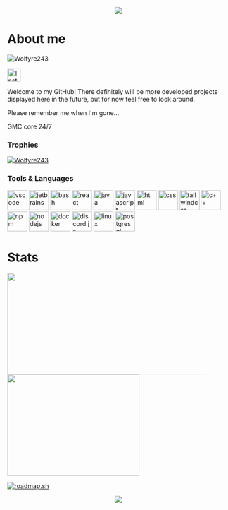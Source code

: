 <p align="center"><img src="https://capsule-render.vercel.app/api?type=waving&color=gradient&customColorList=0,2,2,5,30&height=250&section=header&text=Hello%20There!&fontSize=90&animation=twinkling" /></p>

<h1>About me</h1>
<div>
  <p align="left"> <img src="https://komarev.com/ghpvc/?username=Wolfyre243&label=Profile%20views&color=0e75b6&style=flat" alt="Wolfyre243" /> </p>
  <a href="https://www.instagram.com/full_of.junk?igsh=MXIwdHY1OGN1aXRyZQ=="> <img src="https://cdn2.iconfinder.com/data/icons/social-media-2285/512/1_Instagram_colored_svg_1-256.png" alt="Insta" width="30" height="30"/> </a>
</div>

<p>Welcome to my GitHub! There definitely will be more developed projects displayed here in the future, but for now feel free to look around.</p>
<p>Please remember me when I'm gone...</p>

<p>GMC core 24/7</p>

<h3>Trophies</h3>
<p align="left"> <a href="https://github.com/ryo-ma/github-profile-trophy"><img src="https://github-profile-trophy.vercel.app/?username=Wolfyre243&theme=onedark" alt="Wolfyre243" /></a> </p>

<h3>Tools & Languages</h3>
<div>
  <img src="https://cdn.jsdelivr.net/gh/devicons/devicon/icons/vscode/vscode-original.svg" alt="vscode" width="45" height="45"/>
  <img src="https://cdn.jsdelivr.net/gh/devicons/devicon@latest/icons/jetbrains/jetbrains-original.svg" alt="jetbrains" width="45" height="45"/>
  <img src="https://cdn.jsdelivr.net/gh/devicons/devicon/icons/bash/bash-original.svg" alt="bash" width="45" height="45"/>
  <img src="https://cdn.jsdelivr.net/gh/devicons/devicon@latest/icons/react/react-original.svg" alt="react" width="45" height="45" />
  <img src="https://cdn.jsdelivr.net/gh/devicons/devicon@latest/icons/java/java-original-wordmark.svg" alt="java" width="45" height="45" />
  <img src="https://cdn.jsdelivr.net/gh/devicons/devicon@latest/icons/javascript/javascript-original.svg" alt="javascript" width="45" height="45" />
  <img src="https://cdn.jsdelivr.net/gh/devicons/devicon@latest/icons/html5/html5-original-wordmark.svg" alt="html" width="45" height="45" />
  <img src="https://cdn.jsdelivr.net/gh/devicons/devicon@latest/icons/css3/css3-original-wordmark.svg" alt="css" width="45" height="45" />
  <img src="https://cdn.jsdelivr.net/gh/devicons/devicon@latest/icons/tailwindcss/tailwindcss-original-wordmark.svg" alt="tailwindcss" width="45" height="45" />
  <img src="https://cdn.jsdelivr.net/gh/devicons/devicon@latest/icons/cplusplus/cplusplus-original.svg" alt="c++" width="45" height="45" />
  <img src="https://cdn.jsdelivr.net/gh/devicons/devicon@latest/icons/npm/npm-original-wordmark.svg" alt="npm" width="45" height="45" />
  <img src="https://cdn.jsdelivr.net/gh/devicons/devicon@latest/icons/nodejs/nodejs-plain-wordmark.svg" alt="nodejs" width="45" height="45" />
  <img src="https://cdn.jsdelivr.net/gh/devicons/devicon@latest/icons/docker/docker-plain-wordmark.svg" alt="docker" width="45" height="45" />
  <img src="https://cdn.jsdelivr.net/gh/devicons/devicon@latest/icons/discordjs/discordjs-original-wordmark.svg" alt="discord.js" width="45" height="45" />
  <img src="https://cdn.jsdelivr.net/gh/devicons/devicon@latest/icons/linux/linux-original.svg" alt="linux" width="45" height="45" />
  <img src="https://cdn.jsdelivr.net/gh/devicons/devicon@latest/icons/postgresql/postgresql-plain-wordmark.svg" alt="postgresql" width="45" height="45" />
          
</div>

<h1>Stats</h1>
<p> 
  <a href="https://github.com/anuraghazra/github-readme-stats"> <img src="https://github-readme-stats.vercel.app/api?username=wolfyre243&show_icons=true&theme=dark" width="450" height="230" /> </a>
  <a href="https://github.com/anuraghazra/github-readme-stats"> <img src="https://github-readme-stats.vercel.app/api/top-langs/?username=wolfyre243&layout=donut&theme=dark" width="300" height="230"/> </a>
</p>
<a href="https://roadmap.sh"><img src="https://roadmap.sh/card/wide/65ff98926deb533d6e1e7813?variant=dark" alt="roadmap.sh"/></a>

<p align="center"><img src="https://capsule-render.vercel.app/api?type=waving&color=gradient&customColorList=0,2,2,5,30&section=footer" /></p>




